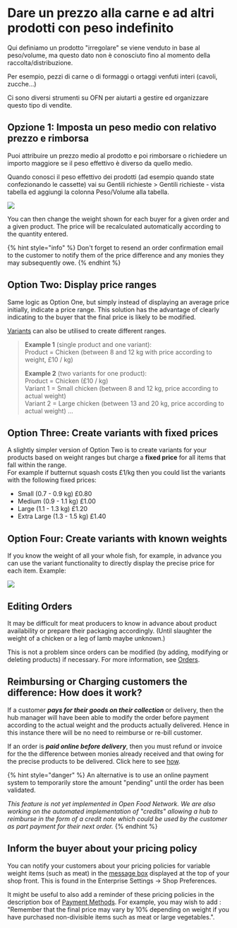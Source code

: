 # Dare un prezzo alla carne e ad altri prodotti con peso indefinito

Qui definiamo un prodotto "irregolare" se viene venduto in base al peso/volume, ma questo dato non è conosciuto fino al momento della raccolta/distribuzione.  &#x20;

Per esempio, pezzi di carne o di formaggi o ortaggi venfuti interi (cavoli, zucche...)

Ci sono diversi strumenti su OFN per aiutarti a gestire ed organizzare questo tipo di vendite.&#x20;

## Opzione 1: Imposta un peso medio con relativo prezzo e rimborsa

Puoi attribuire un prezzo medio al prodotto e poi rimborsare o richiedere un importo maggiore se il peso effettivo è diverso da quello medio.&#x20;

Quando conosci il peso effettivo dei prodotti (ad esempio quando state confezionando le cassette) vai su Gentili richieste > Gentili richieste - vista tabella ed aggiungi la colonna Peso/Volume alla tabella.&#x20;

![](../../.gitbook/assets/bom1.jpg)

You can then change the weight shown for each buyer for a given order and a given product. The price will be recalculated automatically according to the quantity entered.

{% hint style="info" %}
Don't forget to resend an order confirmation email to the customer to notify them of the price difference and any monies they may subsequently owe.
{% endhint %}

## Option Two: Display price ranges&#x20;

Same logic as Option One, but simply instead of displaying an average price initially, indicate a price range. This solution has the advantage of clearly indicating to the buyer that the final price is likely to be modified.&#x20;

[Variants](product-variants.md) can also be utilised to create different ranges.&#x20;

> **Example 1** (single product and one variant): \
> Product = Chicken (between 8 and 12 kg with price according to weight, £10 / kg)&#x20;
>
> **Example 2** (two variants for one product): \
> Product = Chicken (£10 / kg)\
> Variant 1 = Small chicken (between 8 and 12 kg, price according to actual weight)\
> Variant 2 = Large chicken (between 13 and 20 kg, price according to actual weight) ...

## Option Three: Create variants with fixed prices&#x20;

A slightly simpler version of Option Two is to create variants for your products based on weight ranges but charge a **fixed price** for all items that fall within the range. \
For example if butternut squash costs £1/kg then you could list the variants with the following fixed prices:

* Small (0.7 - 0.9 kg)           £0.80
* Medium (0.9 - 1.1 kg)      £1.00
* Large (1.1 - 1.3 kg)           £1.20
* Extra Large (1.3 - 1.5 kg) £1.40

## Option Four: Create variants with known weights

If you know the weight of all your whole fish, for example, in advance you can use the variant functionality to directly display the precise price for each item. Example:

![](../../.gitbook/assets/bom2.jpg)

## Editing Orders&#x20;

It may be difficult for meat producers to know in advance about product availability or prepare their packaging accordingly. (Until slaughter the weight of a chicken or a leg of lamb maybe unknown.)

This is not a problem since orders can be modified (by adding, modifying or deleting products) if necessary. For more information, see [Orders](../orders/).&#x20;

## Reimbursing or Charging customers the difference: How does it work?&#x20;

If a customer _**pays for their goods on their collection**_ or delivery, then the hub manager will have been able to modify the order before payment according to the actual weight and the products actually delivered. Hence in this instance there will be no need to reimburse or re-bill customer.

If an order is _**paid online before delivery**_, then you must refund or invoice for the the difference between monies already received and that owing for the precise products to be delivered. Click here to see [how](../orders/refund-payments.md).&#x20;

{% hint style="danger" %}
An alternative is to use an online payment system to temporarily store the amount "pending" until the order has been validated.&#x20;

_This feature is not yet implemented in Open Food Network. We are also working on the automated implementation of "credits" allowing a hub to reimburse in the form of a credit note which could be used by the customer as part payment for their next order._&#x20;
{% endhint %}

## Inform the buyer about your pricing policy&#x20;

You can notify your customers about your pricing policies for variable weight items (such as meat) in the [message box](../enterprise-profile/enterprise-settings.md#shop-preferences) displayed at the top of your shop front. This is found in the Enterprise Settings -> Shop Preferences.&#x20;

It might be useful to also add a reminder of these pricing policies in the description box of [Payment Methods](../shopfront/payment-methods.md).  For example, you may wish to add : "Remember that the final price may vary by 10% depending on weight if you have purchased non-divisible items such as meat or large vegetables.".
